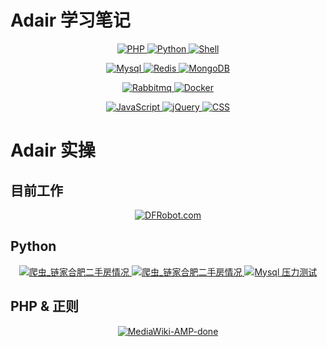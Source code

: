 # Adair 学习笔记

<p align="center">
  <a href="https://github.com/guiyi/Adair-Study-notes/tree/master/PHP">
    <img src="https://img.shields.io/badge/PHP-done-brightgreen.svg" alt="PHP">
  </a>
  <a href="https://github.com/guiyi/python">
    <img src="https://img.shields.io/badge/Python-doing-blue.svg" alt="Python">
  </a>
  
  <a href="https://github.com/guiyi/shell">
    <img src="https://img.shields.io/badge/Shell-doing-blue.svg" alt="Shell">
  </a>
  
  
</p>
  
<p align="center">
  <a href="https://github.com/guiyi/database">
    <img src="https://img.shields.io/badge/Mysql-doing-blue.svg" alt="Mysql">
  </a>
  <a href="https://github.com/guiyi/PHP/tree/master/Redis">
    <img src="https://img.shields.io/badge/Redis-doing-blue.svg" alt="Redis">
  </a>
  <a href="https://github.com/guiyi/PHP/tree/master/mongodb">
    <img src="https://img.shields.io/badge/MongoDB-doing-blue.svg" alt="MongoDB">
  </a>
</p>
<p align="center">
  <a href="https://github.com/guiyi/PHP/tree/master/rabbitmq">
    <img src="https://img.shields.io/badge/Rabbitmq-doing-blue.svg" alt="Rabbitmq">
  </a>
  <a href="https://github.com/guiyi/PHP/tree/master/Docker">
    <img src="https://img.shields.io/badge/Docker-done-brightgreen.svg" alt="Docker">
  </a>
</p>
<p align="center">
  <a href="https://github.com/guiyi/Js">
    <img src="https://img.shields.io/badge/JavaScript-doing-blue.svg" alt="JavaScript">
  </a>
  <a href="https://github.com/guiyi/PHP/tree/master/jQuery">
    <img src="https://img.shields.io/badge/jQuery-doing-blue.svg" alt="jQuery">
  </a>
  <a href="https://github.com/guiyi/PHP/tree/master/css">
    <img src="https://img.shields.io/badge/CSS-doing-blue.svg" alt="CSS">
  </a>
</p>



# Adair 实操

## 目前工作

<p align="center">
  <a href="https://www.dfrobot.com">
      <img src="https://img.shields.io/badge/开发&维护 DFRobot.com-doing-blue.svg" alt="DFRobot.com">
  </a>
</p>


## Python
<p align="center">
  <a href="https://github.com/guiyi/Spider">
    <img src="https://img.shields.io/badge/爬虫_链家合肥二手房情况-done-brightgreen.svg" alt="爬虫_链家合肥二手房情况">
  </a>
  
  <a href="https://github.com/guiyi/CustomsDataMining">
    <img src="https://img.shields.io/badge/日志清洗处理-done-brightgreen.svg" alt="爬虫_链家合肥二手房情况">
  </a>
  
  <a href="https://github.com/guiyi/MysqlProcess">
    <img src="https://img.shields.io/badge/MysqlProcess-done-brightgreen.svg" alt="Mysql 压力测试">
  </a>
</p>

## PHP & 正则


<p align="center">
  <a href="https://github.com/guiyi/MediaWiki-AMP">
      <img src="https://img.shields.io/badge/MediaWiki AMP-done-brightgreen.svg" alt="MediaWiki-AMP-done">
  </a>
</p>
